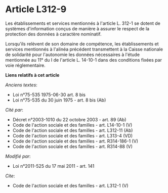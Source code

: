 # Article L312-9

Les établissements et services mentionnés à l'article L. 312-1 se dotent de systèmes d'information conçus de manière à
assurer le respect de la protection des données à caractère nominatif. 

Lorsqu'ils relèvent de son domaine de compétence, les établissements et services mentionnés à l'alinéa précédent transmettent
à la Caisse nationale de solidarité pour l'autonomie les données nécessaires à l'étude mentionnée au 11° du I de l'article L.
14-10-1 dans des conditions fixées par voie réglementaire.

**Liens relatifs à cet article**

_Anciens textes_:

  - Loi n°75-535 1975-06-30 art. 8 bis
  - Loi n°75-535 du 30 juin 1975 - art. 8 bis (Ab)

_Cité par_:

  - Décret n°2003-1010 du 22 octobre 2003 - art. 89 (Ab)
  - Code de l'action sociale et des familles - art. L14-10-1 (V)
  - Code de l'action sociale et des familles - art. L312-11 (Ab)
  - Code de l'action sociale et des familles - art. L313-4 (VD)
  - Code de l'action sociale et des familles - art. R314-186-1 (V)
  - Code de l'action sociale et des familles - art. R314-88 (V)

_Modifié par_:

  - Loi n°2011-525 du 17 mai 2011 - art. 141

_Cite_:

  - Code de l'action sociale et des familles - art. L312-1 (V)
